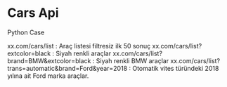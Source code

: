 # Cars Api

Python Case

xx.com/cars/list : Araç listesi filtresiz ilk 50 sonuç
xx.com/cars/list?extcolor=black : Siyah renkli araçlar
xx.com/cars/list?brand=BMW&extcolor=black : Siyah renkli BMW araçlar
xx.com/cars/list?trans=automatic&brand=Ford&year=2018 : Otomatik vites türündeki 2018 yılına ait Ford marka araçlar.
